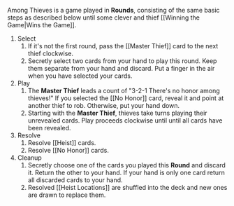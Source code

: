 Among Thieves is a game played in **Rounds**, consisting of the same basic steps as described below until some clever and thief [[Winning the Game|Wins the Game]].
1. Select
	1. If it's not the first round, pass the [[Master Thief]] card to the next thief clockwise.
	2. Secretly select two cards from your hand to play this round. Keep them separate from your hand and discard. Put a finger in the air when you have selected your cards.
2. Play
	1. The **Master Thief** leads a count of "3-2-1 There's no honor among thieves!" If you selected the [[No Honor]] card, reveal it and point at another thief to rob. Otherwise, put your hand down.
	2. Starting with the **Master Thief**, thieves take turns playing their unrevealed cards. Play proceeds clockwise until until all cards have been revealed.
3. Resolve
	1. Resolve [[Heist]] cards.
	2. Resolve [[No Honor]] cards.
4. Cleanup
	1. Secretly choose one of the cards you played this **Round** and discard it. Return the other to your hand. If your hand is only one card return all discarded cards to your hand.
	2. Resolved [[Heist Locations]] are shuffled into the deck and new ones are drawn to replace them.